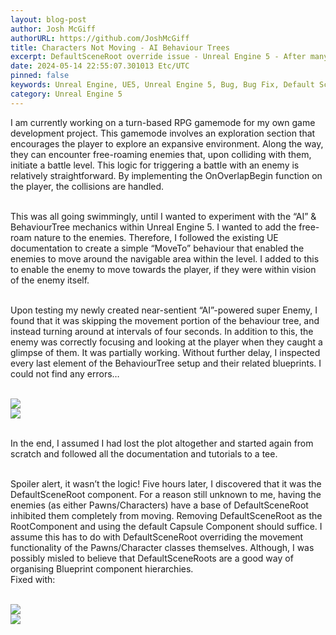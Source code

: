 ```yaml
---
layout: blog-post
author: Josh McGiff
authorURL: https://github.com/JoshMcGiff
title: Characters Not Moving - AI Behaviour Trees
excerpt: DefaultSceneRoot override issue - Unreal Engine 5 - After many painstaking hours of debugging, we discovered that DefaultSceneRoot can be the ROOT of all evil… **badum tss**
date: 2024-05-14 22:55:07.301013 Etc/UTC
pinned: false
keywords: Unreal Engine, UE5, Unreal Engine 5, Bug, Bug Fix, Default Scene Root
category: Unreal Engine 5
---
```

I am currently working on a turn-based RPG gamemode for my own game development project.
This gamemode involves an exploration section that encourages the player to explore an
expansive environment. Along the way, they can encounter free-roaming enemies that, upon
colliding with them, initiate a battle level. This logic for triggering a battle with an enemy is
relatively straightforward. By implementing the OnOverlapBegin function on the player, the
collisions are handled.

<br>This was all going swimmingly, until I wanted to experiment with the “AI” & BehaviourTree
mechanics within Unreal Engine 5. I wanted to add the free-roam nature to the enemies.
Therefore, I followed the existing UE documentation to create a simple “MoveTo” behaviour that
enabled the enemies to move around the navigable area within the level. I added to this to
enable the enemy to move towards the player, if they were within vision of the enemy itself.

<br>Upon testing my newly created near-sentient “AI”-powered super Enemy, I found that it was
skipping the movement portion of the behaviour tree, and instead turning around at intervals of
four seconds. In addition to this, the enemy was correctly focusing and looking at the player
when they caught a glimpse of them. It was partially working. Without further delay, I inspected
every last element of the BehaviourTree setup and their related blueprints. I could not find any
errors…

<br><img src='{{ site.baseurl }}/3499608151781539851715744961475638-0.gif'/>
<br><img src='{{ site.baseurl }}/3499608151781539851715744961475638-1.png'/>

<br>In the end, I assumed I had lost the plot altogether and started again from scratch and followed
all the documentation and tutorials to a tee.

<br>Spoiler alert, it wasn’t the logic! Five hours later, I discovered that it was the DefaultSceneRoot
component. For a reason still unknown to me, having the enemies (as either Pawns/Characters)
have a base of DefaultSceneRoot inhibited them completely from moving. Removing
DefaultSceneRoot as the RootComponent and using the default Capsule Component should
suffice. I assume this has to do with DefaultSceneRoot overriding the movement functionality of
the Pawns/Character classes themselves. Although, I was possibly misled to believe that
DefaultSceneRoots are a good way of organising Blueprint component hierarchies.
<br>Fixed with:

<br><img src='{{ site.baseurl }}/3499608151781539851715744961475638-2.gif'/>
<br><img src='{{ site.baseurl }}/3499608151781539851715744961475638-3.png'/>
